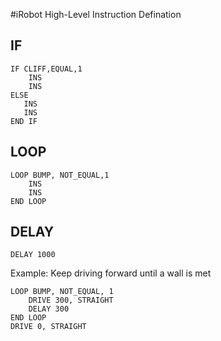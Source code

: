 #iRobot High-Level Instruction Defination

## IF

    IF CLIFF,EQUAL,1
        INS
        INS
    ELSE
       INS
       INS
    END IF


## LOOP

    LOOP BUMP, NOT_EQUAL,1
        INS
        INS
    END LOOP


## DELAY

    DELAY 1000

Example: Keep driving forward until a wall is met 

    LOOP BUMP, NOT_EQUAL, 1
    	DRIVE 300, STRAIGHT
    	DELAY 300
    END LOOP
    DRIVE 0, STRAIGHT
